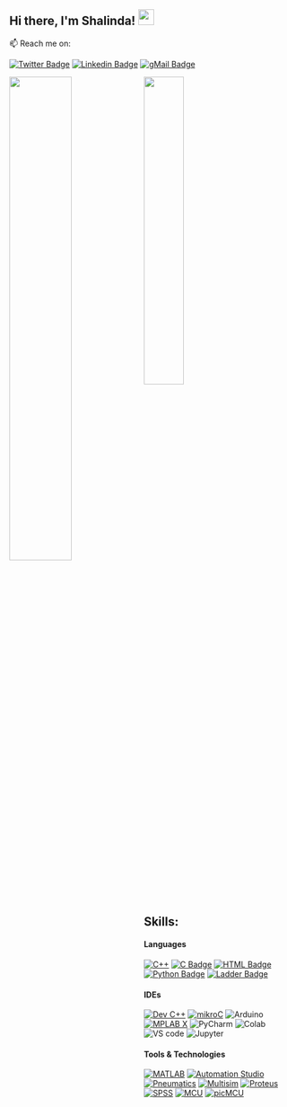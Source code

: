 ## Hi there, I'm Shalinda! <img src="https://user-images.githubusercontent.com/1303154/88677602-1635ba80-d120-11ea-84d8-d263ba5fc3c0.gif" width="28px" height="28px"/>
<!-- 
_**Fun fact about me, <br>
"I prefer simplicity in most aspects of my life."**_
-->
:mailbox: Reach me on:

[![Twitter Badge](https://img.shields.io/badge/-@rnshalinda-1ca0f1?style=flat&labelColor=1ca0f1&logo=twitter&logoColor=white&link=https://twitter.com/Ipenywis)](https://twitter.com/rnshalinda) 
[![Linkedin Badge](https://img.shields.io/badge/-Shalinda-0e76a8?style=flat&labelColor=0e76a8&logo=linkedin&logoColor=white)](https://www.linkedin.com/in/rnshalinda/) 
[![gMail Badge](https://img.shields.io/badge/-nsrhewa-c0392b?style=flat&labelColor=c0392b&logo=gmail&logoColor=white)](mailto:nsrhewa@gmail.com)
<!--[![insta Badge](https://img.shields.io/badge/-@nxshalinda-e84393?style=flat&labelColor=e84393&logo=instagram&logoColor=white)](https://instagram.com/nxshalinda?igshid=ZGUzMzM3NWJiOQ==) -->



<picture>
<source
  srcset="https://github-readme-stats.vercel.app/api?username=rnshalinda&show_icons=true&theme=dark"     
  media="(prefers-color-scheme: dark)"
/>
<source
  srcset="https://github-readme-stats.vercel.app/api?username=rnshalinda&show_icons=true"
  media="(prefers-color-scheme: light), (prefers-color-scheme: no-preference)"
/>
<img align ="left" width="47%" src="https://github-readme-stats.vercel.app/api?username=rnshalinda" />
</picture>

<img align ="top" width="37.5%" src="https://github-readme-stats.vercel.app/api/top-langs/?username=rnshalinda&size_weight=0.5&count_weight=0.5" />
<!--<br> line break -->

## Skills:

<!-- Badge links
create -- https://shields.io/badges 
icons  -- https://simpleicons.org/?q=jup
-->
#### Languages

[![C++](https://img.shields.io/badge/c++-%2300599C.svg?style=for-the-badge&logo=c%2B%2B&logoColor=white)](#) 
[![C Badge](https://img.shields.io/badge/c-%2300599C.svg?style=for-the-badge&logo=c&logoColor=white)](#) 
[![HTML Badge](https://img.shields.io/badge/html5-%23E34F26.svg?style=for-the-badge&logo=html5&logoColor=white)](#) 
[![Python Badge](https://img.shields.io/badge/python-3670A0?style=for-the-badge&logo=python&logoColor=ffdd54)](#)
[![Ladder Badge](https://img.shields.io/badge/Ladder-%23E34F26.svg?style=for-the-badge&logo=ladder&logoColor=white)](#) 

#### IDEs

[![Dev C++](https://img.shields.io/badge/-Dev--C%2B%2B-%231178d4?style=flat-square)](#)
[![mikroC](https://img.shields.io/badge/-mikroC%20PRO-%23f44336?style=flat-square)](#)
![Arduino](https://img.shields.io/badge/ARDUINO-143?style=flat-square&logo=Arduino&logoColor=white&color=white&labelColor=0bccc2)
[![MPLAB X](https://img.shields.io/badge/-MPLAB%C2%AEX%20IDE-445d6e?style=flat-square)](#)
![PyCharm](https://img.shields.io/badge/PYCHARM-143?style=flat-square&logo=Pycharm&logoColor=black&color=f1e232&labelColor=08e703)
![Colab](https://img.shields.io/badge/Colab-whitesmoke?style=flat-square&logo=googlecolab&labelColor=gray)
![VS code](https://img.shields.io/badge/_Code-blue?style=flat-square&label=VS&labelColor=blue&color=gray)
![Jupyter](https://img.shields.io/badge/Jupyter-white?style=flat-square&logo=jupyter&logoColor=black&labelColor=white&color=%23F37626)





#### Tools & Technologies

[![MATLAB](https://img.shields.io/badge/MATLAB-SIMULINK-df6a11?style=flat-square)](#)
[![Automation Studio](https://img.shields.io/badge/-Automation%20Studio-%232986cc?style=flat-square)](#)
[![Pneumatics](https://img.shields.io/badge/-Pneumatics-%23239873?style=flat-square)](#)
[![Multisim](https://img.shields.io/badge/NI-Multisim-%23681fac?style=flat-square)](#)
[![Proteus](https://img.shields.io/badge/-PROTEUS%208.0-%2334819b?style=flat-square)](#)
[![SPSS](https://img.shields.io/badge/IBM%20-SPSS%20-%234e9be1?style=flat-square)](#)
[![MCU](https://img.shields.io/badge/NodeMCU-Arduino%20UNO-%230cbcb3?style=flat-square)](#)
[![picMCU](https://img.shields.io/badge/PIC-MCU-%23e68d31?style=flat-square)](#)


              
